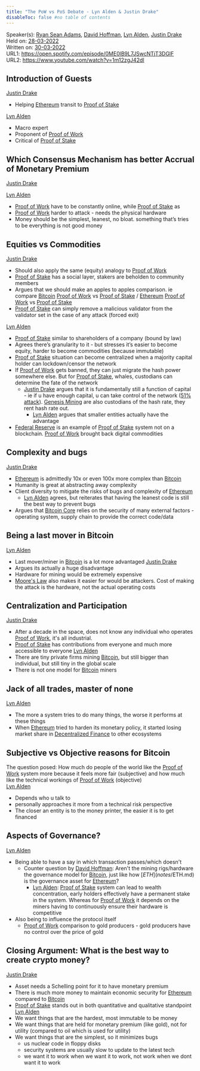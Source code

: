 ```yaml
---
title: "The PoW vs PoS Debate - Lyn Alden & Justin Drake"
disableToc: false #no table of contents
---
```


Speaker(s): [Ryan Sean Adams](notes/Ryan%20Sean%20Adams.md), [David Hoffman](notes/David%20Hoffman.md), [Lyn Alden](notes/Lyn%20Alden.md), [Justin Drake](notes/Justin%20Drake.md)  
Held on: [28-03-2022](notes/28-03-2022.md)  
Written on: [30-03-2022](notes/30-03-2022.md)  
URL1: https://open.spotify.com/episode/0ME0lB9L7JSwcNTjT3DGlF  
URL2: https://www.youtube.com/watch?v=1m12zgJ42dI


## Introduction of Guests
[Justin Drake](notes/Justin%20Drake.md)
- Helping [Ethereum](notes/Ethereum.md) transit to [Proof of Stake](notes/Proof%20of%20Stake.md)

[Lyn Alden](notes/Lyn%20Alden.md)
- Macro expert
- Proponent of [Proof of Work](notes/Proof%20of%20Work.md)
- Critical of [Proof of Stake](notes/Proof%20of%20Stake.md)

## Which Consensus Mechanism has better Accrual of Monetary Premium 
[Justin Drake](notes/Justin%20Drake.md)

[Lyn Alden](notes/Lyn%20Alden.md)
- [Proof of Work](notes/Proof%20of%20Work.md) have to be constantly online, while [Proof of Stake](notes/Proof%20of%20Stake.md) as
- [Proof of Work](notes/Proof%20of%20Work.md) harder to attack - needs the physical hardware
- Money should be the simplest, leanest, no bloat. something that’s tries to be everything is not good money 


## Equities vs Commodities
[Justin Drake](notes/Justin%20Drake.md)
- Should also apply the same (equity) analogy to [Proof of Work](notes/Proof%20of%20Work.md)
- [Proof of Stake](notes/Proof%20of%20Stake.md) has a social layer, stakers are beholden to community members
- Argues that we should make an apples to apples comparison. ie compare [Bitcoin](notes/Bitcoin.md) [Proof of Work](notes/Proof%20of%20Work.md) vs [Proof of Stake](notes/Proof%20of%20Stake.md) / [Ethereum](notes/Ethereum.md) [Proof of Work](notes/Proof%20of%20Work.md) vs [Proof of Stake](notes/Proof%20of%20Stake.md)
- [Proof of Stake](notes/Proof%20of%20Stake.md) can simply remove a malicious validator from the validator set in the case of any attack (forced exit)

[Lyn Alden](notes/Lyn%20Alden.md)
- [Proof of Stake](notes/Proof%20of%20Stake.md) similar to shareholders of a company (bound by law)
- Agrees there’s granularity to it - but stresses it’s easier to become equity, harder to become commodities (because immutable)
- [Proof of Stake](notes/Proof%20of%20Stake.md) situation can become centralized when a majority capital holder can lockdown/censor the network
- If [Proof of Work](notes/Proof%20of%20Work.md) gets banned, they can just migrate the hash power somewhere else. But for [Proof of Stake](notes/Proof%20of%20Stake.md), whales, custodians can determine the fate of the network
	- [Justin Drake](notes/Justin%20Drake.md) argues that it is fundamentally still a function of capital - ie if u have enough capital, u can take control of the network ([51% attack](notes/51%25%20attack.md)). [Genesis Mining](notes/Genesis%20Mining.md) are also custodians of the hash rate, they rent hash rate out. 
		- [Lyn Alden](notes/Lyn%20Alden.md) argues that smaller entities actually have the advantage
- [Federal Reserve](notes/Federal%20Reserve.md) is an example of [Proof of Stake](notes/Proof%20of%20Stake.md) system not on a blockchain. [Proof of Work](notes/Proof%20of%20Work.md) brought back digital commodities

## Complexity and bugs
[Justin Drake](notes/Justin%20Drake.md)
- [Ethereum](notes/Ethereum.md) is admittedly 10x or even 100x more complex than [Bitcoin](notes/Bitcoin.md)
- Humanity is great at abstracting away complexity
- Client diversity to mitigate the risks of bugs and complexity of [Ethereum](notes/Ethereum.md)
	- [Lyn Alden](notes/Lyn%20Alden.md) agrees, but reiterates that having the leanest code is still the best way to prevent bugs
- Argues that [Bitcoin Core](notes/Bitcoin%20Core.md) relies on the security of many external factors - operating system, supply chain to provide the correct code/data


## Being a last mover in Bitcoin
[Lyn Alden](notes/Lyn%20Alden.md)
- Last mover/miner in [Bitcoin](notes/Bitcoin.md) is a lot more advantaged
[Justin Drake](notes/Justin%20Drake.md)
- Argues its actually a huge disadvantage
- Hardware for mining would be extremely expensive
- [Moore's Law](notes/Moore's%20Law.md) also makes it easier for would be attackers. Cost of making the attack is the hardware, not the actual operating costs

## Centralization and Participation
[Justin Drake](notes/Justin%20Drake.md)
- After a decade in the space, does not know any individual who operates [Proof of Work](notes/Proof%20of%20Work.md), it's all industrial.
- [Proof of Stake](notes/Proof%20of%20Stake.md) has contributions from everyone and much more accessible to everyone 
[Lyn Alden](notes/Lyn%20Alden.md)
- There are tiny private firms mining [Bitcoin](notes/Bitcoin.md), but still bigger than individual, but still tiny in the global scale
- There is not one model for [Bitcoin](notes/Bitcoin.md) miners

## Jack of all trades, master of none

[Lyn Alden](notes/Lyn%20Alden.md)
- The more a system tries to do many things, the worse it performs at these things
- When [Ethereum](notes/Ethereum.md) tried to harden its monetary policy, it started losing market share in [Decentralized Finance](notes/Decentralized%20Finance.md) to other ecosystems


## Subjective vs Objective reasons for Bitcoin
The question posed: How much do people of the world like the [Proof of Work](notes/Proof%20of%20Work.md) system more because it feels more fair (subjective) and how much like the technical workings of [Proof of Work](notes/Proof%20of%20Work.md) (objective)   
[Lyn Alden](notes/Lyn%20Alden.md)
- Depends who u talk to
- personally approaches it more from a technical risk perspective
- The closer an entity is to the money printer, the easier it is to get financed

## Aspects of Governance?
[Lyn Alden](notes/Lyn%20Alden.md)
- Being able to have a say in which transaction passes/which doesn't
	- Counter question by [David Hoffman](notes/David%20Hoffman.md): Aren't the mining rigs/hardware the governance model for [Bitcoin](notes/Bitcoin.md), just like how [$ETH](notes/$ETH.md) is the governance asset for [Ethereum](notes/Ethereum.md)?
		- [Lyn Alden](notes/Lyn%20Alden.md): [Proof of Stake](notes/Proof%20of%20Stake.md) system can lead to wealth concentration, early holders effectively have a permanent stake in the system. Whereas for [Proof of Work](notes/Proof%20of%20Work.md) it depends on the miners having to continuously ensure their hardware is competitive 
- Also being to influence the protocol itself
	- [Proof of Work](notes/Proof%20of%20Work.md) comparison to gold producers - gold producers have no control over the price of gold 

## Closing Argument: What is the best way to create crypto money?
[Justin Drake](notes/Justin%20Drake.md)
- Asset needs a Schelling point for it to have monetary premium
- There is much more money to maintain economic security for [Ethereum](notes/Ethereum.md) compared to [Bitcoin](notes/Bitcoin.md)
- [Proof of Stake](notes/Proof%20of%20Stake.md) stands out in both quantitative and qualitative standpoint
[Lyn Alden](notes/Lyn%20Alden.md)
- We want things that are the hardest, most immutable to be money
- We want things that are held for monetary premium (like gold), not for utility (compared to oil which is used for utility)
- We want things that are the simplest, so it minimizes bugs
	- us nuclear code in floppy disks
	- security systems are usually slow to update to the latest tech
	- we want it to work when we want it to work, not work when we dont want it to work